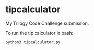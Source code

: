 # tipcalculator
My Trilogy Code Challenge submission.

To run the tip calculator in bash:

`python3 tipcalculator.py`

